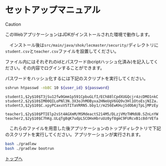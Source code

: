 # セットアップマニュアル

> [!CAUTION]
> このWebアプリケーションはJDKがインストールされた環境で動作します。

　インストール後は`src/main/java/shok/lecmaster/security/`ディレクトリに`student.csv`と`teacher.csv`ファイルを設置してください。

ファイル内にはそれぞれのidとパスワード(bcriptハッシュ化済み)を記入してください。その内容でログインすることができます。

パスワードをハッシュ化するには下記のスクリプトを実行してください。
```bash
sshrun htpasswd -nbBC 10 ${user_id} ${password}
```

```例(student.csv)
student1,$2y$10$T3jSu12fw9Gmm1p591CpbuGLfI/ECh88lCpdXUGQcjr4zcDMO1nkC
student2,$2y$10$IM00QILoPNl3N.3X3oJhMOByxa2HNeUgV6GQ9v3Hl1OtoEsjNIZa.
student3,$2y$10$C.xpyPCaxuVSTITaVRRN5.bby1//m256EwKHujSdObAjTpLjMPzEy
```

```例(teacher.csv)
teacher1,$2y$10$PTIElp2sSt4AGXmM/MSMdeactS214M5/DLzjVMzTHMdUB.SZnLnYW
teacher2,$2y$10$C7hKg.ULqTg8qK7udpLSCOHxHbruUz0yf8gmC9FURcvB1c8drVEfa
```

　これらのファイルを用意した後アプリケーションのトップディレクトリで下記のスクリプトを実行してください。アプリケーションが実行されます。

```bash
bash ./gradlew
bash ./gradlew bootrun
```

[トップへ](../README.md)
